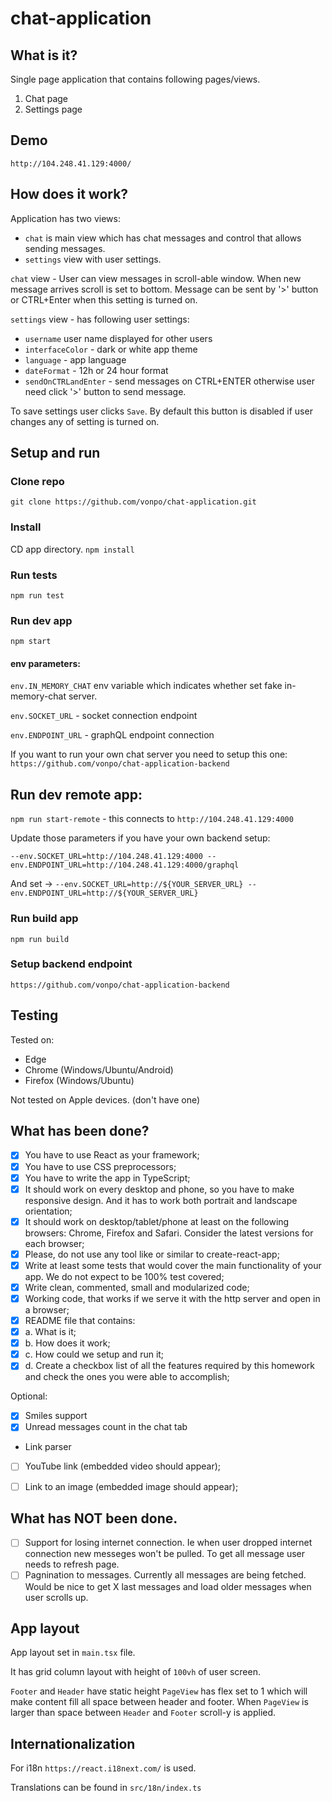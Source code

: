 # chat-application


## What is it? 
Single page application that contains following pages/views.
1. Chat page
2. Settings page

## Demo
`http://104.248.41.129:4000/`

## How does it work?

Application has two views:
- `chat` is main view which has chat messages and control that allows sending messages.
- `settings` view with user settings.

`chat` view - User can view messages in scroll-able window. When new message arrives scroll is set to bottom.
Message can be sent by '>' button or CTRL+Enter when this setting is turned on.

`settings` view - has following user settings:

- `username` user name displayed for other users
- `interfaceColor` - dark or white app theme
- `language` - app language
- `dateFormat` - 12h or 24 hour format
- `sendOnCTRLandEnter` - send messages on CTRL+ENTER otherwise user need click '>' button to send message. 

To save settings user clicks `Save`. By default this button is disabled if user changes any of setting is turned on.

## Setup and run

### Clone repo
`git clone https://github.com/vonpo/chat-application.git`

### Install
CD app directory.
`npm install`

### Run tests
`npm run test`

### Run dev app
`npm start`

#### env parameters:
`env.IN_MEMORY_CHAT` env variable which indicates whether set fake in-memory-chat server.

`env.SOCKET_URL` - socket connection endpoint

`env.ENDPOINT_URL` - graphQL endpoint connection

If you want to run your own chat server you need to setup this one:
`https://github.com/vonpo/chat-application-backend`

## Run dev remote app:
`npm run start-remote` - this connects to `http://104.248.41.129:4000` 

Update those parameters if you have your own backend setup:

`--env.SOCKET_URL=http://104.248.41.129:4000 --env.ENDPOINT_URL=http://104.248.41.129:4000/graphql`

And set -> 
`--env.SOCKET_URL=http://${YOUR_SERVER_URL} --env.ENDPOINT_URL=http://${YOUR_SERVER_URL}`

### Run build app
`npm run build`

### Setup backend endpoint
`https://github.com/vonpo/chat-application-backend`

## Testing
Tested on:
- Edge 
- Chrome (Windows/Ubuntu/Android)
- Firefox (Windows/Ubuntu)

Not tested on Apple devices. (don't have one)

## What has been done?
- [x] You have to use React as your framework;
- [x] You have to use CSS preprocessors;
- [x] You have to write the app in TypeScript;
- [x] It should work on every desktop and phone, so you have to make responsive
design. And it has to work both portrait and landscape orientation;
- [x] It should work on desktop/tablet/phone at least on the following browsers:
Chrome, Firefox and Safari. Consider the latest versions for each browser;
- [x] Please, do not use any tool like or similar to create-react-app;
- [x] Write at least some tests that would cover the main functionality of your app.
We do not expect to be 100% test covered;
- [x] Write clean, commented, small and modularized code;
- [x] Working code, that works if we serve it with the http server and open in a
browser;
- [x] README file that contains:
- [x] a. What is it;
- [x] b. How does it work;
- [x] c. How could we setup and run it;
- [x] d. Create a checkbox list of all the features required by this homework
and check the ones you were able to accomplish;

Optional:
- [x] Smiles support
- [x] Unread messages count in the chat tab
- Link parser
- [ ] YouTube link (embedded video should appear);
- [ ] Link to an image (embedded image should appear);


## What has NOT been done.
- [ ] Support for losing internet connection. Ie when user dropped internet connection new messeges won't be pulled.
To get all message user needs to refresh page.
- [ ] Pagnination to messages. Currently all messages are being fetched. Would be nice to get X last messages and load older messages when user scrolls up.

## App layout
App layout set in `main.tsx` file.

It has grid column layout with height of `100vh` of user screen.

`Footer` and `Header` have static height `PageView` has flex set to 1 which will make content fill all space between header and footer.
When `PageView` is larger than space between `Header` and `Footer` scroll-y is applied.


## Internationalization

For i18n `https://react.i18next.com/` is used.

Translations can be found in `src/18n/index.ts`
